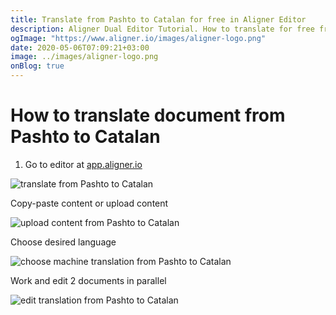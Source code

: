 ```yaml
---
title: Translate from Pashto to Catalan for free in Aligner Editor
description: Aligner Dual Editor Tutorial. How to translate for free from Pashto to Catalan. Aligner is multilingual document management platform. 
ogImage: "https://www.aligner.io/images/aligner-logo.png"
date: 2020-05-06T07:09:21+03:00
image: ../images/aligner-logo.png
onBlog: true
---
```


# How to translate document from Pashto to Catalan

1. Go to editor at [app.aligner.io](https://app.aligner.io "Aligner App web page")

![translate from Pashto to Catalan](../aligner-blank-editor.png "translate from Pashto to Catalan")

Copy-paste content or upload content

![upload content from Pashto to Catalan](../aligner-uploaded-document.png "upload content from Pashto to Catalan")

Choose desired language

![choose machine translation from Pashto to Catalan](../aligner-language-dropdown.png "choose machine translation from Pashto to Catalan")

Work and edit 2 documents in parallel

![edit translation from Pashto to Catalan](../aligner-double-sitded-editor.png "edit translation from Pashto to Catalan")

